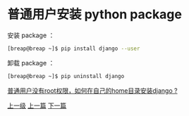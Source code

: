 # 普通用户安装 python package

安装 package ：
```sh
[breap@breap ~]$ pip install django --user
```

卸载 package ：
```sh
[breap@breap ~]$ pip uninstall django
```


[普通用户没有root权限，如何在自己的home目录安装django ?](https://www.zhihu.com/question/21490091)


[上一级](README.md)
[上一篇](CorePython.md)
[下一篇](python_care.md)
